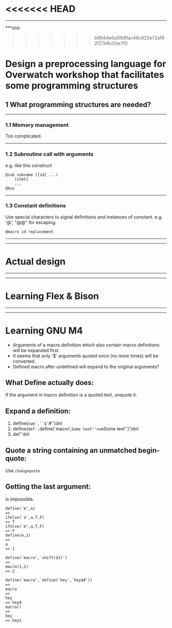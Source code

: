 <<<<<<< HEAD
=======
***
***shit
>>>>>>> b9944e6a5fb9fac48c622e72af92f27b6c03e7f0
# Design a preprocessing language for Overwatch workshop that facilitates some programming structures
## 1 What programming structures are needed?
***
### 1.1 Memory management
Too complicated.
***
### 1.2 Subroutine call with arguments
e.g. like this construct
```
@sub subname ([id] ...)
    [stmt]
    ...
@bus
```
***
### 1.3 Constant definitions
Use special characters to signal definitions and instances of constant. e.g. '@', "@@" for escaping.
```
@macro id replacement
```
***
***
# Actual design
***
***
# Learning Flex & Bison
***
***
# Learning GNU M4
- Arguments of a macro definition which also contain macro definitions will be expanded first.
- It seems that only '$' arguments quoted once (no more times) will be converted.
- Defined macro after undefined will expand to the original arguments?
## What Define actually does:
If the argument in macro definition is a quoted text, unquote it.
## Expand a definition:
1. define(`num',``$'`#'')dnl
2. define(`def',`define(`macro',``Some text''num``Some text'')')dnl
3. def`'dnl
## Quote a string containing an unmatched begin-quote:
Use `changequote`
## Getting the last argument:
Is impossible.

```
define(`m',a)
=> 
ifelse(`a',a,T,F)
=> T
ifelse(`m',a,T,F)
=> F
define(m,1)
=> 
a
=> 1
```

```
define(`macro',`shift($1)')
=> 
macro(1,2)
=> 2
```

```
define(`macro',`define(`hey',`hey$#'))
=> 
macro
=> 
hey
=> hey0
macro()
=>
hey
=> hey1
```
